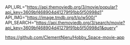 API_URL="https://api.themoviedb.org/3/movie/popular?api_key=3609bf468904d41279f91bb5f50998d1"
API_IMG="https://image.tmdb.org/t/p/w500/"
API_SEARCH="https://api.themoviedb.org/3/search/movie?api_key=3609bf468904d41279f91bb5f50998d1&query"

https://github.com/ClementNjeru/Hobby_Space-movie-app